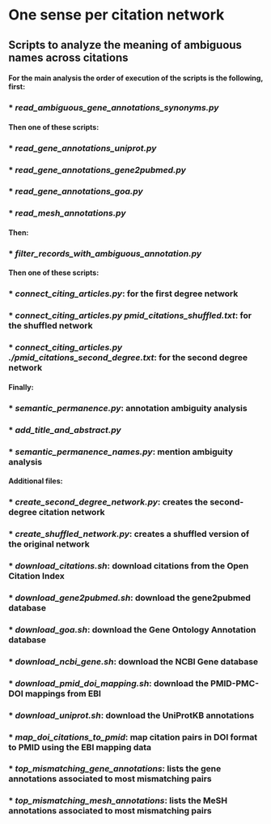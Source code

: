 # One sense per citation network

## Scripts to analyze the meaning of ambiguous names across citations

#### For the main analysis the order of execution of the scripts is the following, first:

### * *read_ambiguous_gene_annotations_synonyms.py*

#### Then one of these scripts:

### * *read_gene_annotations_uniprot.py*
### * *read_gene_annotations_gene2pubmed.py*
### * *read_gene_annotations_goa.py*
### * *read_mesh_annotations.py*

#### Then:

### * *filter_records_with_ambiguous_annotation.py*

#### Then one of these scripts:

### * *connect_citing_articles.py*: for the first degree network
### * *connect_citing_articles.py pmid_citations_shuffled.txt*: for the shuffled network
### * *connect_citing_articles.py ./pmid_citations_second_degree.txt*: for the second degree network

#### Finally:

### * *semantic_permanence.py*: annotation ambiguity analysis

### * *add_title_and_abstract.py*

### * *semantic_permanence_names.py*: mention ambiguity analysis

#### Additional files:

### * *create_second_degree_network.py*: creates the second-degree citation network
### * *create_shuffled_network.py*: creates a shuffled version of the original network
### * *download_citations.sh*: download citations from the Open Citation Index
### * *download_gene2pubmed.sh*: download the gene2pubmed database
### * *download_goa.sh*: download the Gene Ontology Annotation database
### * *download_ncbi_gene.sh*: download the NCBI Gene database
### * *download_pmid_doi_mapping.sh*: download the PMID-PMC-DOI mappings from EBI
### * *download_uniprot.sh*: download the UniProtKB annotations
### * *map_doi_citations_to_pmid*: map citation pairs in DOI format to PMID using the EBI mapping data
### * *top_mismatching_gene_annotations*: lists the gene annotations associated to most mismatching pairs
### * *top_mismatching_mesh_annotations*: lists the MeSH annotations associated to most mismatching pairs
